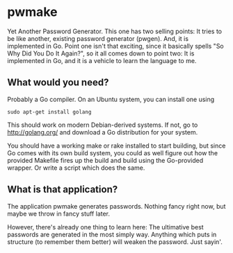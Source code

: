 pwmake
======

Yet Another Password Generator. This one has two selling points:
It tries to be like another, existing password generator (pwgen).
And, it is implemented in Go. Point one isn't that exciting, since
it basically spells "So Why Did You Do It Again?", so it all comes
down to point two: It is implemented in Go, and it is a vehicle to
learn the language to me.


What would you need?
--------------------

Probably a Go compiler. On an Ubuntu system, you can install one
using

	sudo apt-get install golang

This should work on modern Debian-derived systems. If not, go to
http://golang.org/ and download a Go distribution for your system.

You should have a working make or rake installed to start building,
but since Go comes with its own build system, you could as well
figure out how the provided Makefile fires up the build and build
using the Go-provided wrapper. Or write a script which does the same.


What is that application?
-------------------------

The application pwmake generates passwords. Nothing fancy right now,
but maybe we throw in fancy stuff later.

However, there's already one thing to learn here: The ultimative best
passwords are generated in the most simply way. Anything which puts
in structure (to remember them better) will weaken the password.
Just sayin'.

